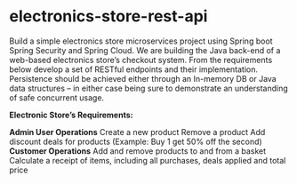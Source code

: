 # electronics-store-rest-api
Build a simple electronics store microservices project using Spring boot Spring Security and Spring Cloud.
We are building the Java back-end of a web-based electronics store’s checkout system. From the requirements below develop a set of RESTful endpoints and their implementation.
Persistence should be achieved either through an In-memory DB or Java data structures – in either case being sure to demonstrate an understanding of safe concurrent usage.

**Electronic Store’s Requirements:**

**Admin User Operations**
  Create a new product
  Remove a product
  Add discount deals for products (Example: Buy 1 get 50% off the second)
**Customer Operations**
  Add and remove products to and from a basket
  Calculate a receipt of items, including all purchases, deals applied and total price


